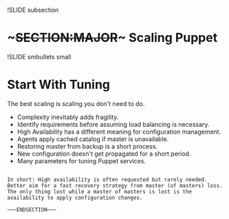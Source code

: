 !SLIDE subsection
# ~~~SECTION:MAJOR~~~ Scaling Puppet


!SLIDE smbullets small

# Start With Tuning

The best scaling is scaling you don't need to do.

* Complexity inevitably adds fragility.
* Identify requirements before assuming load balancing is necessary.
* High Availability has a different meaning for configuration management.
 * Agents apply cached catalog if master is unavailable.
 * Restoring master from backup is a short process.
 * New configuration doesn't get propagated for a short period.
* Many parameters for tuning Puppet services.

~~~SECTION:notes~~~

In short: High availability is often requested but rarely needed. Better aim for a fast recovery strategy from master (of masters) loss. The only thing lost while a master of masters is lost is the availability to apply configuration changes.

~~~ENDSECTION~~~
